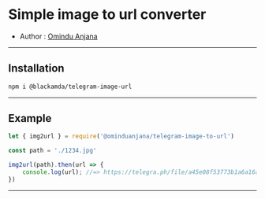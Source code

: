 # Simple image to url converter

- Author : [Omindu Anjana](https://github.com/omigetapi/)

***

## Installation 
```sh
npm i @blackamda/telegram-image-url
```

***

## Example
```ts
let { img2url } = require('@ominduanjana/telegram-image-to-url')

const path = './1234.jpg'

img2url(path).then(url => {
    console.log(url); //=> https://telegra.ph/file/a45e08f53773b1a6a16af.jpg
})
```
***
